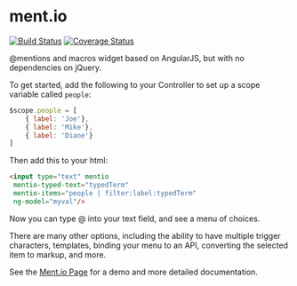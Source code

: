ment.io
======

[![Build Status](https://travis-ci.org/jeff-collins/ment.io.svg?branch=master)](https://travis-ci.org/jeff-collins/ment.io)
[![Coverage Status](https://img.shields.io/coveralls/jeff-collins/ment.io.svg)](https://coveralls.io/r/jeff-collins/ment.io)

@mentions and macros widget based on AngularJS, but with no dependencies on jQuery.  

To get started, add the following to your Controller to set up a scope variable called ```people```:

```js
$scope.people = [
    { label: 'Joe'},
    { label: 'Mike'},
    { label: 'Diane'}
]
```

Then add this to your html:

```html
<input type="text" mentio 
 mentio-typed-text="typedTerm" 
 mentio-items="people | filter:label:typedTerm" 
 ng-model="myval"/>
```

Now you can type @ into your text field, and see a menu of choices.

There are many other options, including the ability to have multiple trigger characters, templates, binding your menu to an API, converting the selected item to markup, and more.  

See the <a href="http://jeff-collins.github.io/ment.io">Ment.io Page</a> for a demo and more detailed documentation.


